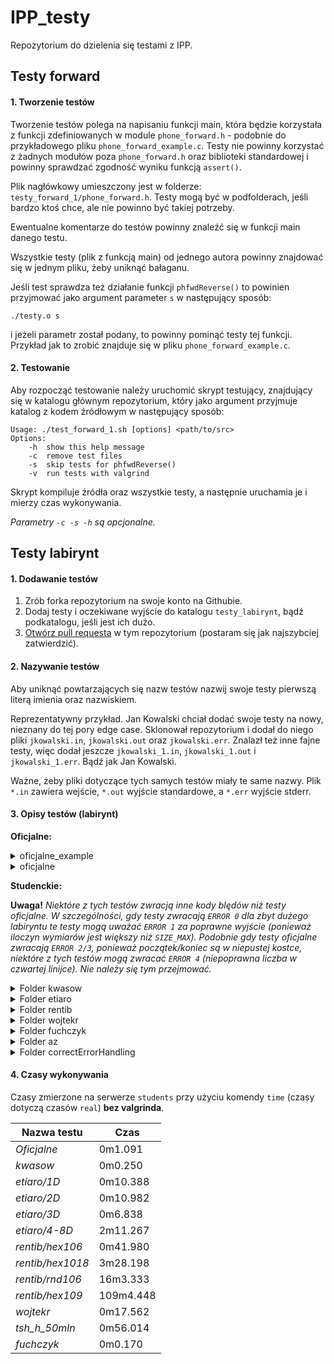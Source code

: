# IPP_testy

Repozytorium do dzielenia się testami z IPP.

## Testy forward

#### 1. Tworzenie testów

Tworzenie testów polega na napisaniu funkcji main, która będzie korzystała z funkcji
zdefiniowanych w module `phone_forward.h` - podobnie do przykładowego pliku
`phone_forward_example.c`. Testy nie powinny korzystać z żadnych modułów poza
`phone_forward.h` oraz biblioteki standardowej i powinny sprawdzać zgodność wyniku
funkcją `assert()`.

Plik nagłówkowy umieszczony jest w folderze: `testy_forward_1/phone_forward.h`.
Testy mogą być w podfolderach, jeśli bardzo ktoś chce, ale nie powinno być takiej potrzeby.

Ewentualne komentarze do testów powinny znaleźć się w funkcji main danego testu.

Wszystkie testy (plik z funkcją main) od jednego autora powinny znajdować się w jednym pliku,
żeby uniknąć bałaganu.

Jeśli test sprawdza też działanie funkcji `phfwdReverse()` to powinien przyjmować jako
argument parameter `s` w następujący sposób:

`./testy.o s`

i jeżeli parametr został podany, to powinny pominąć testy tej funkcji. Przykład jak to zrobić
znajduje się w pliku `phone_forward_example.c`.

#### 2. Testowanie

Aby rozpocząć testowanie należy uruchomić skrypt testujący, znajdujący się w katalogu
głównym repozytorium, który jako argument przyjmuje katalog z kodem źródłowym  w
następujący sposób:

```
Usage: ./test_forward_1.sh [options] <path/to/src>
Options:
    -h  show this help message
    -c  remove test files
    -s  skip tests for phfwdReverse()
    -v  run tests with valgrind
```

Skrypt kompiluje źródła oraz wszystkie testy, a następnie uruchamia je i mierzy czas
wykonywania.

*Parametry `-c -s -h` są opcjonalne.*

## Testy labirynt

#### 1. Dodawanie testów

1. Zrób forka repozytorium na swoje konto na Githubie.
2. Dodaj testy i oczekiwane wyjście do  katalogu `testy_labirynt`, bądź podkatalogu, jeśli jest ich dużo.
3. [Otwórz pull requesta](https://docs.github.com/en/pull-requests/collaborating-with-pull-requests/proposing-changes-to-your-work-with-pull-requests/creating-a-pull-request-from-a-fork) w tym repozytorium (postaram się jak najszybciej zatwierdzić).

#### 2. Nazywanie testów

Aby uniknąć powtarzających się nazw testów nazwij swoje testy pierwszą literą imienia oraz nazwiskiem.

Reprezentatywny przykład. Jan Kowalski chciał dodać swoje testy na nowy, nieznany do tej pory edge case.
Sklonował repozytorium i dodał do niego pliki `jkowalski.in`, `jkowalski.out` oraz `jkowalski.err`.
Znalazł też inne fajne testy, więc dodał jeszcze `jkowalski_1.in`, `jkowalski_1.out` i `jkowalski_1.err`.
Bądź jak Jan Kowalski.

Ważne, żeby pliki dotyczące tych samych testów miały te same nazwy. Plik `*.in` zawiera wejście, `*.out` wyjście
standardowe,  a `*.err` wyjście stderr.

#### 3. Opisy testów (labirynt)

**Oficjalne:**
<details><summary>oficjalne_example</summary>
  <ul>
    <li> example1 – mały labirynt dwuwymiarowy z drogą o długości 12 </li>
    <li> example2 – mały labirynt jednowymiarowy z drogą o długości 5 </li>
    <li> example3 – mały labirynt trójwymiarowy, ale jeden wymiar jest zdegenerowany, pozycja końcowa jest pozycją początkową </li>
    <li> example4 – mały labirynt trójwymiarowy z drogą o długości 4 </li>
    <li> example5 – duży labirynt jednowymiarowy bez drogi </li>
    <li> error00 – ewidentnie za duży labirynt </li>
    <li> error10 – rozmiar labiryntu nie może być zerowy </li>
    <li> error26 – pozycja (początkowa) musi być w pustej kostce </li>
    <li> error30 – współrzędne pozycji (końcowej) muszą być dodatnie </li>
    <li> error40 – liczba opisująca położenie ścian ma za dużo bitów </li>
    <li> error50 – dane wejściowe mają za dużo linii </li>
  </ul>
</details>

<details><summary>oficjalne</summary>
  <ul>
    Oficjalne testy, które były używane przy sprawdzaniu małego zadania.
  </ul>
</details>

**Studenckie:**

**Uwaga!** *Niektóre z tych testów zwracją inne kody blędów niż testy oficjalne. W szczególności, gdy testy zwracają
`ERROR 0` dla zbyt dużego labiryntu te testy mogą uważać `ERROR 1` za poprawne wyjście (ponieważ iloczyn wymiarów jest
większy niż `SIZE_MAX`). Podobnie gdy testy oficjalne zwracają `ERROR 2/3`, ponieważ początek/koniec są w niepustej kostce, niektóre
z tych testów mogą zwracać `ERROR 4` (niepoprawna liczba w czwartej linijce). Nie należy się tym przejmować.*

<details><summary>Folder kwasow</summary>
  <ul>
    <li> kwasowski_1 - example1 + zera wiodące w linijkach 1-3 i kodzie hex </li>
    <li> kwasowski_2 - example1 + ale ma spacje wiodące, między liczbami i na końcu linijki </li>
    <li> kwasowski_3 - example1 + tabulatory brzydkie </li>
    <li> kwasowski_4 - example4 + brzydkie wejście (tabulatory, spacje, zera) </li>
    <li> kwasowski_5 - (error) pierwsza linijka wejścia zawiera tekst </li>
    <li> kwasowski_6 - (error) mała litera i spacja w hexie (mała litera nie jest błędna, spacja owszem) </li>
    <li> kwasowski_7 - (error) wymiar labiryntu większy niż `SIZE_MAX` </li>
    <li> kwasowski_8 - (error) trzecia linijka zawiera za mało danych </li>
    <li> kwasowski_9 - (error) dane z `R` w czwartej linijce są rozdzielone na dwie linijki (czyli jest ich za mało w czwartej linijce) </li>
    <li> kwasowski_10 - (error) spacje między `0x`, a hexem </li>
    <li> kwasowski_11 - (error) niby wszystkie linijki są, ale jest dodatkowa linijka przerwy między pierwszą i drugą </li>
  </ul>
</details>

<details><summary>Folder etiaro</summary>
  <ul>
    <li> Folder 2D - losowe testy dwuwymiarowe
    <li> Folder 3D - losowe testy trójwymiarowe
    <li> Folder 4-8D - losowe testy 4-8-wymiarowe, niektóre dość duże (długi czas wykonywania)
  </ul>
</details>

<details><summary>Folder rentib</summary>
  <ul>
    <li> Folder hex106 - losowe testy z liczbą opisującą labirynt w zapisie szesnastkowym, rozmiar labiryntu nie przekracza znacznie 10^6
    <li> Folder hex1018 - losowe testy z liczbą opisującą labirynt w zapisie szesnastkowym, rozmiar labiryntu nie przekracza znacznie 10^18
    <li> Folder rnd106 - losowe (potężne) testy z liczbą opisującą labirynt w formie R ..., jest wiele znaków białych, rozmiar labiryntu nie przekracza znacznie 10^6
    <li> Folder rnd109 - losowe (potężne) testy z liczbą opisującą labirynt w formie R ..., rozmiar labiryntu nie przekracza znacznie 10^9, aby uniknąć ERROR 0 jest wiele niedużych wymiarów
  </ul>
</details>

<details><summary>Folder wojtekr</summary>
  <ul>
    <li> zly01 - 3. linijka położenie większe niż wymiar
    <li> zly02 - 2. linijka położenie większe niż wymiar
    <li> zly03 - 2. linijka liczba za dużo
    <li> zly04 - 3. linijka pusta
    <li> zly05 - 2. linijka pusta
    <li> zly06 - 4. linijka niepoprawna
    <li> zly07 - 4. linijka liczba za dużo
    <li> zly08 - 4. linijka liczba za mało
    <li> zly09 - 4. linijka pusta
    <li> zly10 - 2. linijka zawiera 0
    <li> zly11 - 3. linijka zawiera 0
    <li> zly12 - 5. linijka istnieje w 0x
    <li> zly13 - 5. linijka istnieje w R
    <li> zly14 - 4. linijka dodatkowy znak
    <li> zly15 - 2. linijka pozycja w kostce
    <li> zly16 - 4. linijka zawiera znak nie hexowy
    <li> zly17 - 3. linijka pozycja w kostce
    <li> zly18 - 4. linijka liczba R ponad UINT32_MAX
    <li> zly19 - 4. linijka m jest zerem
    <li> zly20 - 4. linijka spacja po x
    <li> zly21 - 4. linijka spacja po 0
    <li> test12 - 4. linijka liczymy liczby do r włącznie
    <li> test13 - 4. linijka liczby mogą być zerami
  </ul>
</details>

<details><summary>Folder fuchczyk</summary>
  <ul>
    <li> pfuchs1 - Brak 2. linijki (EOF w pierwszej) </li>
    <li> pfuchs2 - Niepoprawna 2. linijka (tylko EOF) </li>
    <li> pfuchs3 - Niepoprawna 1. linijka (pusta - tylko EOF) </li>
    <li> pfuchs4 - Brak 1. linijki (tylko EOF) </li>
    <li> pfuchs5 - Niepoprawna 3. linijka (pusta - tylko EOF) </li>
    <li> pfuchs6 - Brak 3. linijki (EOF w drugiej) </li>
    <li> pfuchs7 - Brak 4. linijki (EOF w trzeciej) </li>
    <li> pfuchs8 - Niepoprawna 4. linijka (pusta - tylko EOF) </li>
    <li> pfuchs9 - Pomieszanie formatów: rozpoczęcie od "0R"
  </ul>
</details>

<details><summary>Folder az</summary>
  <ul>
    <li> Folder tsh_h_50mln -  Kilka testów 3D o wymiarach 10000 x 10000 x 4 o tak dobranej trasie od startu do końca aby jej przebycie wymagało przejścia około 50 milionów kostek
    <li> Folder a - 64 testy o liczbie wymiarów 1,2, ... ,64. Rozmiar każdego wymiaru jest równy 2. W każdym są tylko puste kostki. Start i koniec tak dobrane aby długość trasy była równa liczbie wymiarów.
    <li> Folder b - 64 testy o liczbie wymiarów 1,2, ... ,64. Rozmiar każdego wymiaru jest równy 2. W każdym są tylko puste kostki. Start i koniec w tej samej kostce.
  </ul>
</details>

<details><summary>Folder correctErrorHandling</summary>
  <ul>
    <li> Proste testy sprawdzające poprawność wejśćia.
    <li> UWAGA !!! EOF na końcu linij traktujemy jako błąd tej linii. Oraz jeśli jest ściana na pozycji strtowej, zwracamy ERROR 2, analogicznie dla pozycji końcowej. (Jeśli ktoś zwraca to jako błąd w kolejnej linijce, to powinien mieć poprawne wszystkie testy oprócz stu).
  </ul>
</details>

#### 4. Czasy wykonywania

Czasy zmierzone na serwerze `students` przy użyciu komendy `time` (czasy dotyczą czasów `real`) **bez valgrinda**.

| Nazwa testu      | Czas      |
| ---------------- | --------- |
| *Oficjalne*      | 0m1.091   |
| *kwasow*         | 0m0.250   |
| *etiaro/1D*      | 0m10.388  |
| *etiaro/2D*      | 0m10.982  |
| *etiaro/3D*      | 0m6.838   |
| *etiaro/4-8D*    | 2m11.267  |
| *rentib/hex106*  | 0m41.980  |
| *rentib/hex1018* | 3m28.198  |
| *rentib/rnd106*  | 16m3.333  |
| *rentib/hex109*  | 109m4.448 |
| *wojtekr*        | 0m17.562  |
| *tsh_h_50mln*    | 0m56.014  |
| *fuchczyk*       | 0m0.170   |
